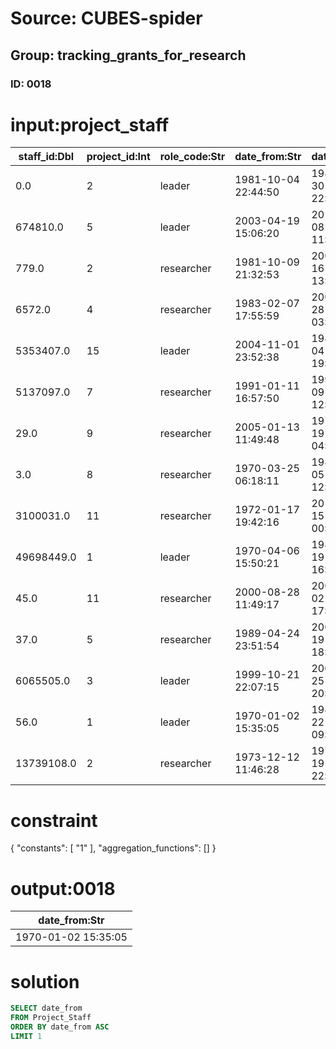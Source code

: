 # Source: CUBES-spider
## Group: tracking_grants_for_research
### ID: 0018

# input:project_staff

| staff_id:Dbl | project_id:Int | role_code:Str | date_from:Str | date_to:Str | other_details:Str |
|---|---|---|---|---|---|
| 0.0 | 2 | leader | 1981-10-04 22:44:50 | 1985-05-30 22:26:30 | nan |
| 674810.0 | 5 | leader | 2003-04-19 15:06:20 | 2010-12-08 11:55:36 | nan |
| 779.0 | 2 | researcher | 1981-10-09 21:32:53 | 2004-12-16 13:03:36 | nan |
| 6572.0 | 4 | researcher | 1983-02-07 17:55:59 | 2004-07-28 03:11:47 | nan |
| 5353407.0 | 15 | leader | 2004-11-01 23:52:38 | 1988-03-04 19:30:05 | nan |
| 5137097.0 | 7 | researcher | 1991-01-11 16:57:50 | 1993-06-09 12:44:28 | nan |
| 29.0 | 9 | researcher | 2005-01-13 11:49:48 | 1973-07-19 04:51:26 | nan |
| 3.0 | 8 | researcher | 1970-03-25 06:18:11 | 1985-12-05 12:00:58 | nan |
| 3100031.0 | 11 | researcher | 1972-01-17 19:42:16 | 2016-03-15 00:33:18 | nan |
| 49698449.0 | 1 | leader | 1970-04-06 15:50:21 | 1983-03-19 16:06:31 | nan |
| 45.0 | 11 | researcher | 2000-08-28 11:49:17 | 2007-02-02 17:26:02 | nan |
| 37.0 | 5 | researcher | 1989-04-24 23:51:54 | 2002-03-19 18:00:36 | nan |
| 6065505.0 | 3 | leader | 1999-10-21 22:07:15 | 2008-09-25 20:06:28 | nan |
| 56.0 | 1 | leader | 1970-01-02 15:35:05 | 1985-09-22 09:06:08 | nan |
| 13739108.0 | 2 | researcher | 1973-12-12 11:46:28 | 1971-07-19 22:49:05 | nan |

# constraint

{
  "constants": [
    "1"
  ],
  "aggregation_functions": []
}

# output:0018

| date_from:Str |
|---|
| 1970-01-02 15:35:05 |

# solution

```sql
SELECT date_from
FROM Project_Staff
ORDER BY date_from ASC
LIMIT 1
```
